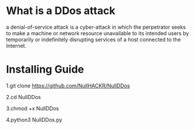 # What is a DDos attack
a denial-of-service attack is a cyber-attack in which the perpetrator seeks to make a machine or network resource unavailable to its intended users by temporarily or indefinitely disrupting services of a host connected to the Internet.
# Installing Guide
1.git clone https://github.com/NullHACKR/NullDDos

2.cd NullDDos

3.chmod +x NullDDos

4.python3 NullDDos.py



